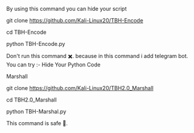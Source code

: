 By using this command you can hide your script 

git clone https://github.com/Kali-Linux20/TBH-Encode

cd TBH-Encode

python TBH-Encode.py

Don't run this command ✖️. because in this command i  add telegram bot.
You can try :-
Hide Your Python Code

Marshall

git clone https://github.com/Kali-Linux20/TBH2.0_Marshall

cd TBH2.0_Marshall

python TBH-Marshal.py

This command is safe 🙂.
